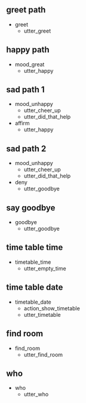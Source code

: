 <!-- this is where it is decided which action is completed after the bot has determined the intent 
      put custom actions in here so that they are executed -->

## greet path
* greet
  - utter_greet

## happy path
* mood_great
  - utter_happy

## sad path 1
* mood_unhappy
  - utter_cheer_up
  - utter_did_that_help
* affirm
  - utter_happy

## sad path 2
* mood_unhappy
  - utter_cheer_up
  - utter_did_that_help
* deny
  - utter_goodbye

## say goodbye
* goodbye
  - utter_goodbye

## time table time
* timetable_time
  - utter_empty_time

## time table date
* timetable_date
  - action_show_timetable
  - utter_timetable
  <!-- - action_reset_slot -->

## find room
* find_room
  - utter_find_room

## who
* who
  - utter_who

